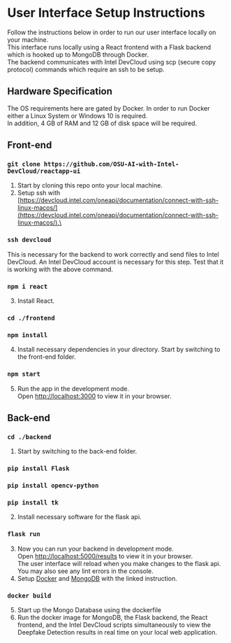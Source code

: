 # User Interface Setup Instructions

Follow the instructions below in order to run our user interface locally on your machine.\
This interface runs locally using a React frontend with a Flask backend which is hooked up to MongoDB through Docker.\
The backend communicates with Intel DevCloud using scp (secure copy protocol) commands which require an ssh to be setup.

## Hardware Specification

The OS requirements here are gated by Docker. In order to run Docker either a Linux System or Windows 10 is required.\
In addition, 4 GB of RAM and 12 GB of disk space will be required.

## Front-end

### `git clone https://github.com/OSU-AI-with-Intel-DevCloud/reactapp-ui`
1. Start by cloning this repo onto your local machine.
2. Setup ssh with [https://devcloud.intel.com/oneapi/documentation/connect-with-ssh-linux-macos/](https://devcloud.intel.com/oneapi/documentation/connect-with-ssh-linux-macos/).\
### `ssh devcloud`
This is necessary for the backend to work correctly and send files to Intel DevCloud.
An Intel DevCloud account is necessary for this step. Test that it is working with the above command.
### `npm i react`
3. Install React.
### `cd ./frontend`
### `npm install`
4. Install necessary dependencies in your directory. Start by switching to the front-end folder.
### `npm start`
5. Run the app in the development mode.\
Open [http://localhost:3000](http://localhost:3000) to view it in your browser.

## Back-end

### `cd ./backend`
1. Start by switching to the back-end folder.
### `pip install Flask`
### `pip install opencv-python`
### `pip install tk`
2. Install necessary software for the flask api.
### `flask run`
3. Now you can run your backend in development mode.\
Open [http://localhost:5000/results](http://localhost:5000/results) to view it in your browser.\
The user interface will reload when you make changes to the flask api.\
You may also see any lint errors in the console.
4. Setup [Docker](https://docs.docker.com/get-docker/) and [MongoDB](https://www.mongodb.com/docs/manual/installation/) with the linked instruction.
### `docker build`
5. Start up the Mongo Database using the dockerfile
6. Run the docker image for MongoDB, the Flask backend, the React frontend, and the Intel DevCloud scripts simultaneously to view the Deepfake Detection results in real time on your local web application.
